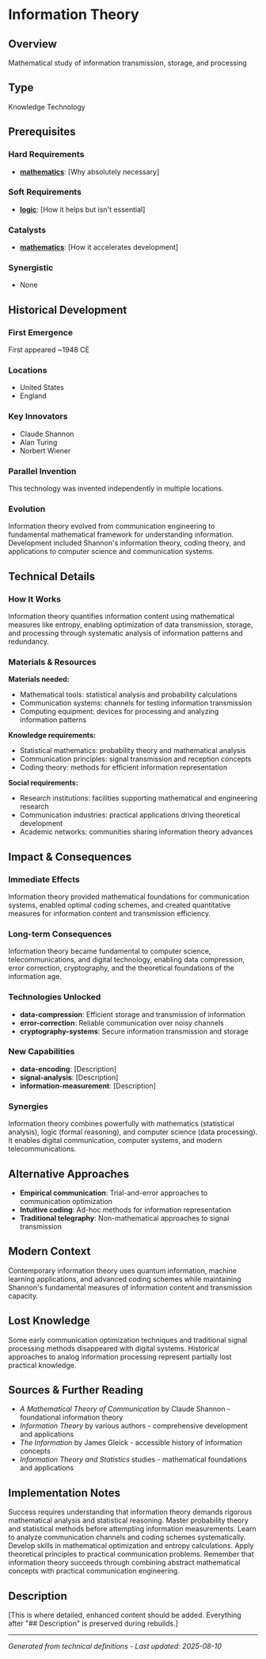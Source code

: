 # Information Theory

## Overview
Mathematical study of information transmission, storage, and processing

## Type
Knowledge Technology

## Prerequisites

### Hard Requirements
- **[mathematics](../mathematics/README.md)**: [Why absolutely necessary]

### Soft Requirements
- **[logic](../logic/README.md)**: [How it helps but isn't essential]

### Catalysts
- **[mathematics](../mathematics/README.md)**: [How it accelerates development]

### Synergistic
- None

## Historical Development

### First Emergence
First appeared ~1948 CE

### Locations
- United States
- England

### Key Innovators
- Claude Shannon
- Alan Turing
- Norbert Wiener





### Parallel Invention
This technology was invented independently in multiple locations.

### Evolution
Information theory evolved from communication engineering to fundamental mathematical framework for understanding information. Development included Shannon's information theory, coding theory, and applications to computer science and communication systems.

## Technical Details

### How It Works
Information theory quantifies information content using mathematical measures like entropy, enabling optimization of data transmission, storage, and processing through systematic analysis of information patterns and redundancy.

### Materials & Resources
**Materials needed:**
- Mathematical tools: statistical analysis and probability calculations
- Communication systems: channels for testing information transmission
- Computing equipment: devices for processing and analyzing information patterns

**Knowledge requirements:**
- Statistical mathematics: probability theory and mathematical analysis
- Communication principles: signal transmission and reception concepts
- Coding theory: methods for efficient information representation

**Social requirements:**
- Research institutions: facilities supporting mathematical and engineering research
- Communication industries: practical applications driving theoretical development
- Academic networks: communities sharing information theory advances





## Impact & Consequences

### Immediate Effects
Information theory provided mathematical foundations for communication systems, enabled optimal coding schemes, and created quantitative measures for information content and transmission efficiency.

### Long-term Consequences
Information theory became fundamental to computer science, telecommunications, and digital technology, enabling data compression, error correction, cryptography, and the theoretical foundations of the information age.

### Technologies Unlocked
- **data-compression**: Efficient storage and transmission of information
- **error-correction**: Reliable communication over noisy channels
- **cryptography-systems**: Secure information transmission and storage

### New Capabilities
- **data-encoding**: [Description]
- **signal-analysis**: [Description]
- **information-measurement**: [Description]

### Synergies
Information theory combines powerfully with mathematics (statistical analysis), logic (formal reasoning), and computer science (data processing). It enables digital communication, computer systems, and modern telecommunications.

## Alternative Approaches
- **Empirical communication**: Trial-and-error approaches to communication optimization
- **Intuitive coding**: Ad-hoc methods for information representation
- **Traditional telegraphy**: Non-mathematical approaches to signal transmission

## Modern Context
Contemporary information theory uses quantum information, machine learning applications, and advanced coding schemes while maintaining Shannon's fundamental measures of information content and transmission capacity.

## Lost Knowledge
Some early communication optimization techniques and traditional signal processing methods disappeared with digital systems. Historical approaches to analog information processing represent partially lost practical knowledge.

## Sources & Further Reading
- *A Mathematical Theory of Communication* by Claude Shannon - foundational information theory
- *Information Theory* by various authors - comprehensive development and applications
- *The Information* by James Gleick - accessible history of information concepts
- *Information Theory and Statistics* studies - mathematical foundations and applications

## Implementation Notes
Success requires understanding that information theory demands rigorous mathematical analysis and statistical reasoning. Master probability theory and statistical methods before attempting information measurements. Learn to analyze communication channels and coding schemes systematically. Develop skills in mathematical optimization and entropy calculations. Apply theoretical principles to practical communication problems. Remember that information theory succeeds through combining abstract mathematical concepts with practical communication engineering.

## Description





[This is where detailed, enhanced content should be added. Everything after "## Description" is preserved during rebuilds.]

---
*Generated from technical definitions - Last updated: 2025-08-10*
